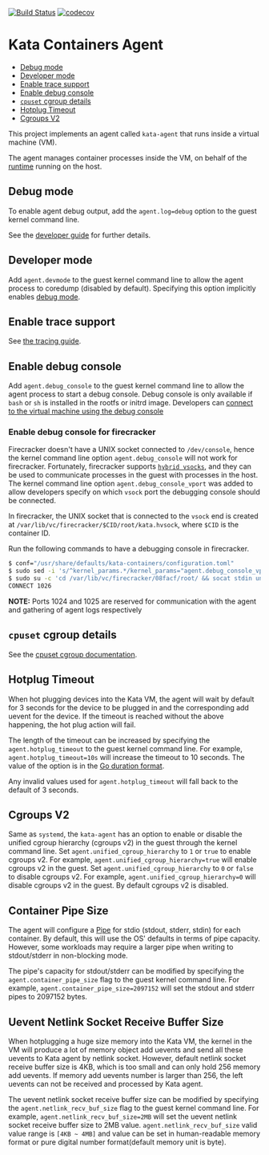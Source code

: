 [![Build Status](https://travis-ci.org/kata-containers/agent.svg?branch=master)](https://travis-ci.org/kata-containers/agent)
[![codecov](https://codecov.io/gh/kata-containers/agent/branch/master/graph/badge.svg)](https://codecov.io/gh/kata-containers/agent)

# Kata Containers Agent

* [Debug mode](#debug-mode)
* [Developer mode](#developer-mode)
* [Enable trace support](#enable-trace-support)
* [Enable debug console](#enable-debug-console)
* [`cpuset` cgroup details](#cpuset-cgroup-details)
* [Hotplug Timeout](#hotplug-timeout)
* [Cgroups V2](#cgroups-v2)

This project implements an agent called `kata-agent` that runs inside a virtual machine (VM).

The agent manages container processes inside the VM, on behalf of the
[runtime](https://github.com/kata-containers/runtime) running on the host.

## Debug mode

To enable agent debug output, add the `agent.log=debug` option to the guest kernel command line.

See the [developer guide](https://github.com/kata-containers/documentation/blob/master/Developer-Guide.md#enable-full-debug) for further details.

## Developer mode

Add `agent.devmode` to the guest kernel command line to allow the agent
process to coredump (disabled by default). Specifying this option implicitly
enables [debug mode](#debug-mode).

## Enable trace support

See [the tracing guide](TRACING.md).

## Enable debug console

Add `agent.debug_console` to the guest kernel command line to
allow the agent process to start a debug console. Debug console is only available if `bash`
or `sh` is installed in the rootfs or initrd image. Developers can [connect to the virtual
machine using the debug console](https://github.com/kata-containers/documentation/blob/master/Developer-Guide.md#connect-to-the-virtual-machine-using-the-debug-console)

### Enable debug console for firecracker

Firecracker doesn't have a UNIX socket connected to `/dev/console`, hence the
kernel command line option `agent.debug_console` will not work for firecracker.
Fortunately, firecracker supports [`hybrid vsocks`][1], and they can be used to
communicate processes in the guest with processes in the host.
The kernel command line option `agent.debug_console_vport` was added to allow
developers specify on which `vsock` port the debugging console should be connected.

In firecracker, the UNIX socket that is connected to the `vsock` end is created at
`/var/lib/vc/firecracker/$CID/root/kata.hvsock`, where `$CID` is the container ID.

Run the following commands to have a debugging console in firecracker.

```sh
$ conf="/usr/share/defaults/kata-containers/configuration.toml"
$ sudo sed -i 's/^kernel_params.*/kernel_params="agent.debug_console_vport=1026"/g' "${conf}"
$ sudo su -c 'cd /var/lib/vc/firecracker/08facf/root/ && socat stdin unix-connect:kata.hvsock'
CONNECT 1026
```

**NOTE:** Ports 1024 and 1025 are reserved for communication with the agent and gathering of agent logs respectively

## `cpuset` cgroup details

See the [cpuset cgroup documentation](documentation/features/cpuset.md).

## Hotplug Timeout

When hot plugging devices into the Kata VM, the agent will wait by default for 3 seconds
for the device to be plugged in and the corresponding add uevent for the device. If the timeout
is reached without the above happening, the hot plug action will fail.

The length of the timeout can be increased by specifying the `agent.hotplug_timeout` to the guest
kernel command line. For example, `agent.hotplug_timeout=10s` will increase the timeout to 10 seconds.
The value of the option is in the [Go duration format][2].

Any invalid values used for `agent.hotplug_timeout` will fall back to the default of 3 seconds.

## Cgroups V2

Same as `systemd`, the `kata-agent` has an option to enable or disable the unified
cgroup hierarchy (cgroups v2) in the guest through the kernel command line.
Set `agent.unified_cgroup_hierarchy` to `1` or `true` to enable cgroups v2. For
example, `agent.unified_cgroup_hierarchy=true` will enable cgroups v2 in the guest.
Set `agent.unified_cgroup_hierarchy` to `0` or `false` to disable cgroups v2. For
example, `agent.unified_cgroup_hierarchy=0` will disable cgroups v2 in the guest.
By default cgroups v2 is disabled.

## Container Pipe Size

The agent will configure a [Pipe][3] for stdio (stdout, stderr, stdin) for each container. By default,
this will use the OS' defaults in terms of pipe capacity. However, some workloads may require a larger pipe 
when writing to stdout/stderr in non-blocking mode.

The pipe's capacity for stdout/stderr can be modified by specifying the `agent.container_pipe_size` flag
to the guest kernel command line. For example, `agent.container_pipe_size=2097152` will set the stdout and stderr
pipes to 2097152 bytes.

## Uevent Netlink Socket Receive Buffer Size

When hotplugging a huge size memory into the Kata VM, the kernel in the VM will produce a lot of memory object add
uevents and send all these uevents to Kata agent by netlink socket. However, default netlink socket receive buffer
size is 4KB, which is too small and can only hold 256 memory add uevents. If memory add uevents number is larger
than 256, the left uevents can not be received and processed by Kata agent.

The uevent netlink socket receive buffer size can be modified by specifying the `agent.netlink_recv_buf_size` flag
to the guest kernel command line. For example, `agent.netlink_recv_buf_size=2MB` will set the uevent netlink socket
receive buffer size to 2MB value. `agent.netlink_recv_buf_size` valid value range is `[4KB ~ 4MB]` and value can be
set in human-readable memory format or pure digital number format(default memory unit is byte). 


[1]: https://github.com/firecracker-microvm/firecracker/blob/master/docs/vsock.md
[2]: https://golang.org/pkg/time/#ParseDuration
[3]: http://man7.org/linux/man-pages/man7/pipe.7.html
